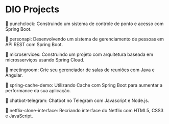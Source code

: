 # DIO Projects

:file_folder: punchclock: Construindo um sistema de controle de ponto e acesso com Spring Boot.

:file_folder: personapi: Desenvolvendo um sistema de gerenciamento de pessoas em API REST com Spring Boot.

:file_folder: microservices: Construindo um projeto com arquitetura baseada em microsserviços usando Spring Cloud.

:file_folder: meetingroom: Crie seu gerenciador de salas de reuniões com Java e Angular.

:file_folder: spring-cache-demo: Utilizando Cache com Spring Boot para aumentar a performance da sua aplicação.

:file_folder: chatbot-telegram: Chatbot no Telegram com Javascript e Node.js.

:file_folder: netflix-clone-interface: Recriando interface do Netflix com HTML5, CSS3 e JavaScript.
